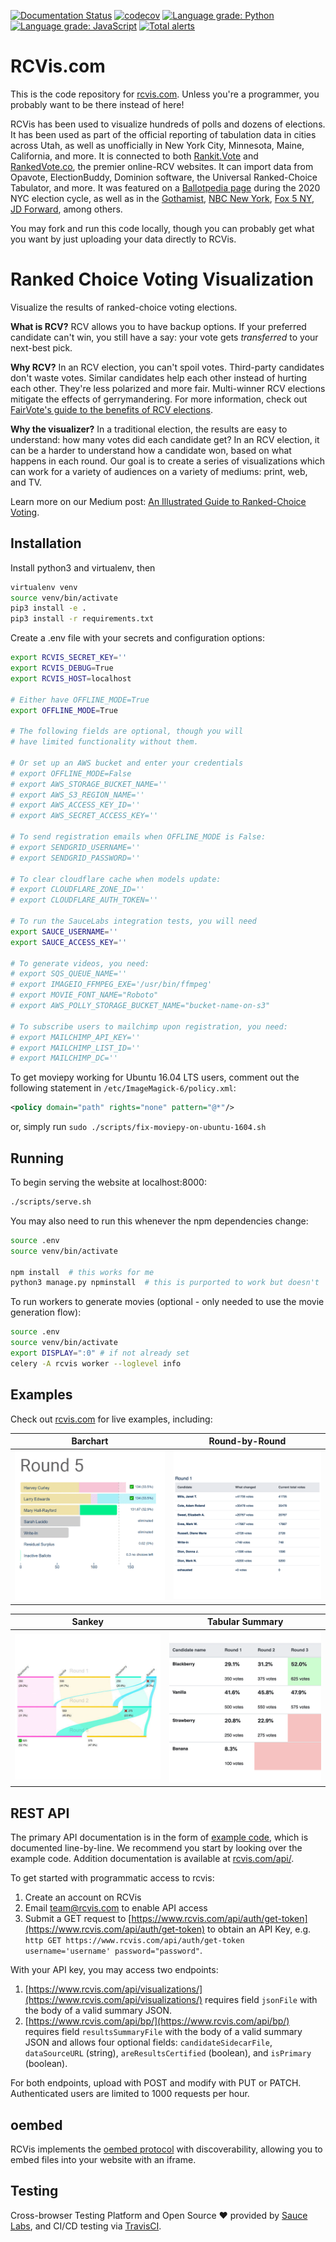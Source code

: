 [![Documentation Status](https://readthedocs.org/projects/rcvis/badge/?version=latest)](https://rcvis.readthedocs.io/en/latest/?badge=latest) [![codecov](https://codecov.io/gh/artoonie/rcvis/branch/main/graph/badge.svg)](https://codecov.io/gh/artoonie/rcvis)
[![Language grade: Python](https://img.shields.io/lgtm/grade/python/g/artoonie/rcvis.svg?logo=lgtm&logoWidth=18)](https://lgtm.com/projects/g/artoonie/rcvis/context:python) [![Language grade: JavaScript](https://img.shields.io/lgtm/grade/javascript/g/artoonie/rcvis.svg?logo=lgtm&logoWidth=18)](https://lgtm.com/projects/g/artoonie/rcvis/context:javascript) [![Total alerts](https://img.shields.io/lgtm/alerts/g/artoonie/rcvis.svg?logo=lgtm&logoWidth=18)](https://lgtm.com/projects/g/artoonie/rcvis/alerts/)

# RCVis.com
This is the code repository for [rcvis.com](https://www.rcvis.com). Unless you're a programmer, you probably want to be there instead of here!

RCVis has been used to visualize hundreds of polls and dozens of elections.
It has been used as part of the official reporting of tabulation data in cities across Utah, as well as unofficially in New York City, Minnesota, Maine, California, and more.
It is connected to both [Rankit.Vote](https://rankit.vote) and [RankedVote.co](https://rankedvote.co), the premier online-RCV websites.
It can import data from Opavote, ElectionBuddy, Dominion software, the Universal Ranked-Choice Tabulator, and more.
It was featured on a [Ballotpedia page](https://ballotpedia.org/June_22,_2021,_election_results) during the 2020 NYC election cycle, as well as in the [Gothamist](https://gothamist.com/arts-entertainment/big-apple-book-ballot-results-best-nyc-book), [NBC New York](https://www.nbcnewyork.com/news/politics/adams-garcia-wnbc-poll-nyc-mayor/3104963/), [Fox 5 NY](https://www.fox5ny.com/video/940333), [JD Forward](https://www.google.com/url?q=https://forward.com/culture/471811/ranked-choice-jewish-bagels-new-york-mayoral-race-seinfeld-polls/&sa=D&source=editors&ust=1636685968994000&usg=AOvVaw0CQ7-NuULv3TeJCbp8wEv8), among others.

You may fork and run this code locally, though you can probably get what you want by just uploading your data directly to RCVis.

# Ranked Choice Voting Visualization
Visualize the results of ranked-choice voting elections.

**What is RCV?** RCV allows you to have backup options. If your preferred candidate can't win, you still have a say: your vote gets _transferred_ to your next-best pick.

**Why RCV?** In an RCV election, you can't spoil votes. Third-party candidates don't waste votes. Similar candidates help each other instead of hurting each other. They're less polarized and more fair. Multi-winner RCV elections mitigate the effects of gerrymandering. For more information, check out [FairVote's guide to the benefits of RCV elections](https://www.fairvote.org/rcv#rcvbenefits).

**Why the visualizer?** In a traditional election, the results are easy to understand: how many votes did each candidate get? In an RCV election, it can be a harder to understand how a candidate won, based on what happens in each round. Our goal is to create a series of visualizations which can work for a variety of audiences on a variety of mediums: print, web, and TV.

Learn more on our Medium post: [An Illustrated Guide to Ranked-Choice Voting](https://medium.com/@armin.samii/an-illustrated-guide-to-ranked-choice-voting-4ce3c5fe73f9).

## Installation
Install python3 and virtualenv, then

```bash
virtualenv venv
source venv/bin/activate
pip3 install -e .
pip3 install -r requirements.txt
```

Create a .env file with your secrets and configuration options:

```bash
export RCVIS_SECRET_KEY=''
export RCVIS_DEBUG=True
export RCVIS_HOST=localhost

# Either have OFFLINE_MODE=True
export OFFLINE_MODE=True

# The following fields are optional, though you will
# have limited functionality without them.

# Or set up an AWS bucket and enter your credentials
# export OFFLINE_MODE=False
# export AWS_STORAGE_BUCKET_NAME=''
# export AWS_S3_REGION_NAME=''
# export AWS_ACCESS_KEY_ID=''
# export AWS_SECRET_ACCESS_KEY=''

# To send registration emails when OFFLINE_MODE is False:
# export SENDGRID_USERNAME=''
# export SENDGRID_PASSWORD=''

# To clear cloudflare cache when models update:
# export CLOUDFLARE_ZONE_ID=''
# export CLOUDFLARE_AUTH_TOKEN=''

# To run the SauceLabs integration tests, you will need
export SAUCE_USERNAME=''
export SAUCE_ACCESS_KEY=''

# To generate videos, you need:
# export SQS_QUEUE_NAME=''
# export IMAGEIO_FFMPEG_EXE='/usr/bin/ffmpeg'
# export MOVIE_FONT_NAME="Roboto"
# export AWS_POLLY_STORAGE_BUCKET_NAME="bucket-name-on-s3"

# To subscribe users to mailchimp upon registration, you need:
# export MAILCHIMP_API_KEY=''
# export MAILCHIMP_LIST_ID=''
# export MAILCHIMP_DC=''

```

To get moviepy working for Ubuntu 16.04 LTS users, comment out the following statement in `/etc/ImageMagick-6/policy.xml`:
```xml
<policy domain="path" rights="none" pattern="@*"/>
```
or, simply run `sudo ./scripts/fix-moviepy-on-ubuntu-1604.sh`

## Running
To begin serving the website at localhost:8000:
```bash
./scripts/serve.sh
```

You may also need to run this whenever the npm dependencies change:
```bash
source .env
source venv/bin/activate

npm install  # this works for me
python3 manage.py npminstall  # this is purported to work but doesn't
```

To run workers to generate movies (optional - only needed to use the movie generation flow):
```bash
source .env
source venv/bin/activate
export DISPLAY=":0" # if not already set
celery -A rcvis worker --loglevel info
```

## Examples
Check out [rcvis.com](https://www.rcvis.com) for live examples, including:

| Barchart | Round-by-Round |
| --- | --- |
| ![Barchart](static/visualizer/icon_interactivebar.gif "Interactive Barchart") | ![Round-by-Round](static/visualizer/icon_interactiveroundbyround.gif "Round-by-Round") |

| Sankey | Tabular Summary |
| --- | --- |
| ![Sankey](static/visualizer/icon_sankey.jpg "Sankey") | ![Tabular Summaries](static/visualizer/icon_singletable.png "Tabular Summaries") |

## REST API
The primary API documentation is in the form of [example code](visualizer/tests/testRestApiExampleCode.py), which is documented line-by-line.
We recommend you start by looking over the example code.
Addition documentation is available at [rcvis.com/api/](https://www.rcvis.com/api/).

To get started with programmatic access to rcvis:

1. Create an account on RCVis
2. Email team@rcvis.com to enable API access
3. Submit a GET request to [https://www.rcvis.com/api/auth/get-token](https://www.rcvis.com/api/auth/get-token) to obtain an API Key, e.g. `http GET https://www.rcvis.com/api/auth/get-token username='username' password="password"`.

With your API key, you may access two endpoints:
1. [https://www.rcvis.com/api/visualizations/](https://www.rcvis.com/api/visualizations/) requires field `jsonFile` with the body of a valid summary JSON.
2. [https://www.rcvis.com/api/bp/](https://www.rcvis.com/api/bp/) requires field `resultsSummaryFile` with the body of a valid summary JSON and allows four optional fields: `candidateSidecarFile`, `dataSourceURL` (string), `areResultsCertified` (boolean), and `isPrimary` (boolean).

For both endpoints, upload with POST and modify with PUT or PATCH. Authenticated users are limited to 1000 requests per hour.

## oembed
RCVis implements the [oembed protocol](http://www.oembed.com) with discoverability, allowing you to embed files into your website with an iframe.

## Testing
Cross-browser Testing Platform and Open Source ❤️ provided by [Sauce Labs](https://saucelabs.com), and CI/CD testing via [TravisCI](https://travisci.com).
